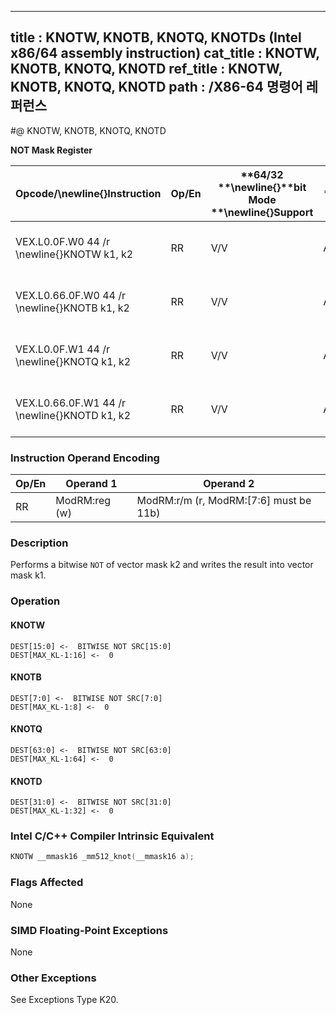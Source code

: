----------------------------
title : KNOTW, KNOTB, KNOTQ, KNOTDs (Intel x86/64 assembly instruction)
cat_title : KNOTW, KNOTB, KNOTQ, KNOTD
ref_title : KNOTW, KNOTB, KNOTQ, KNOTD
path : /X86-64 명령어 레퍼런스
----------------------------
#@ KNOTW, KNOTB, KNOTQ, KNOTD

**NOT Mask Register**

|**Opcode/**\newline{}**Instruction**|**Op/En**|**64/32 **\newline{}**bit Mode **\newline{}**Support**|**CPUID **\newline{}**Feature Flag**|**Description**|
|------------------------------------|---------|------------------------------------------------------|------------------------------------|---------------|
|VEX.L0.0F.W0 44 /r \newline{}KNOTW k1, k2|RR|V/V|AVX512F|Bitwise NOT of 16 bits mask k2.|
|VEX.L0.66.0F.W0 44 /r \newline{}KNOTB k1, k2|RR|V/V|AVX512DQ|Bitwise NOT of 8 bits mask k2.|
|VEX.L0.0F.W1 44 /r \newline{}KNOTQ k1, k2|RR|V/V|AVX512BW|Bitwise NOT of 64 bits mask k2.|
|VEX.L0.66.0F.W1 44 /r \newline{}KNOTD k1, k2|RR|V/V|AVX512BW|Bitwise NOT of 32 bits mask k2.|
### Instruction Operand Encoding


|Op/En|Operand 1|Operand 2|
|-----|---------|---------|
|RR|ModRM:reg (w)|ModRM:r/m (r, ModRM:[7:6] must be 11b)|
### Description


Performs a bitwise `NOT` of vector mask k2 and writes the result into vector mask k1.


### Operation
#### KNOTW
```info-verb
DEST[15:0]  <-  BITWISE NOT SRC[15:0]
DEST[MAX_KL-1:16]  <-  0
```
#### KNOTB
```info-verb
DEST[7:0]  <-  BITWISE NOT SRC[7:0]
DEST[MAX_KL-1:8]  <-  0
```
#### KNOTQ
```info-verb
DEST[63:0] <-   BITWISE NOT SRC[63:0]
DEST[MAX_KL-1:64] <-   0
```
#### KNOTD
```info-verb
DEST[31:0] <-   BITWISE NOT SRC[31:0]
DEST[MAX_KL-1:32]  <-  0
```

### Intel C/C++ Compiler Intrinsic Equivalent

```cpp
KNOTW __mmask16 _mm512_knot(__mmask16 a);
```
### Flags Affected


None

### SIMD Floating-Point Exceptions


None

### Other Exceptions


See Exceptions Type K20.

